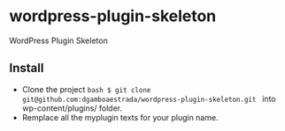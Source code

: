 # wordpress-plugin-skeleton
WordPress Plugin Skeleton

## Install
- Clone the project ```bash $ git clone git@github.com:dgamboaestrada/wordpress-plugin-skeleton.git ``` into wp-content/plugins/ folder.
- Remplace all the myplugin texts for your plugin name.

